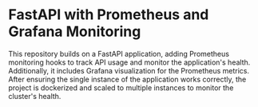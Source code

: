 # FastAPI with Prometheus and Grafana Monitoring
This repository builds on a FastAPI application, adding Prometheus monitoring hooks to track API usage and monitor the application's health. Additionally, it includes Grafana visualization for the Prometheus metrics. After ensuring the single instance of the application works correctly, the project is dockerized and scaled to multiple instances to monitor the cluster's health.
